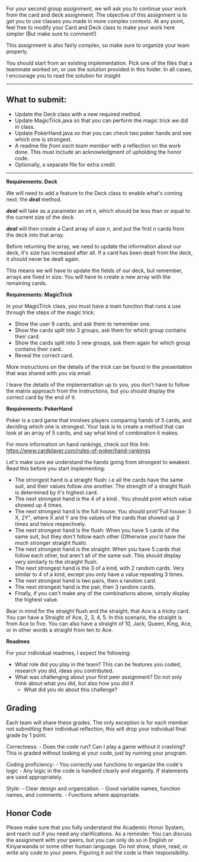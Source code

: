 For your second group assignment, we will ask you to continue your work from the card and deck assignment. The objective
of this assignment is to get you to use classes you made in more complex contexts. At any point, feel free to modify your 
Card and Deck class to make your work here simpler (But make sure to comment!)

This assignment is also fairly complex, so make sure to organize your team properly.

You should start from an existing implementation. Pick one of the files that a teammate worked on, or use the
solution provided in this folder. In all cases, I encourage you to read the solution for insight 

---
**What to submit:**
-------------------
- Update the Deck class with a new required method.
- Update MagicTrick.java so that you can perform the magic trick we did in class.
- Update PokerHand.java so that you can check two poker hands and see which one is strongest.
- A readme file *from each team member* with a reflection on the work done. This must include an acknowledgment of 
upholding the honor code.
- Optionally, a separate file for extra credit.
---

**Requirements: Deck**

We will need to add a feature to the Deck class to enable what's coming next: the **_deal_** method.

**_deal_** will take as a parameter an int _n_, which should be less than or equal to the current size of the deck.

**_deal_** will then create a Card array of size _n_, and put the first _n_ cards from the deck into that array.

Before returning the array, we need to update the information about our deck, it's size has increased after all. If a 
card has been dealt from the deck, it should never be dealt again.

This means we will have to update the fields of our deck, but remember, arrays are fixed in size. You will have to create
a new array with the remaining cards.

**Requirements: MagicTrick**

In your MagicTrick class, you must have a main function that runs a use through the steps of the magic trick:
- Show the user 9 cards, and ask them to remember one. 
- Show the cards split into 3 groups, ask them for which group contains their card. 
- Show the cards split into 3 new groups, ask them again for which group contains their card.
- Reveal the correct card.

More instructions on the details of the trick can be found in the presentation that was shared with you via email.

I leave the details of the implementation up to you, you don't have to follow the matrix approach from the instructions, 
but you should display the correct card by the end of it.

**Requirements: PokerHand**

Poker is a card game that involves players comparing hands of 5 cards, and deciding which one is strongest. Your task
is to create a method that can look at an array of 5 cards, and say what kind of combination it makes. 

For more information on hand rankings, check out this link: https://www.cardplayer.com/rules-of-poker/hand-rankings 

Let's make sure we understand the hands going from strongest to weakest. Read this before you start implementing:
- The strongest hand is a straight flush:  i.e all the cards have the same suit, and their values follow one another. The 
strength of a straight flush is determined by it's highest card.
- The next strongest hand is the 4 of a kind  . You should print which value showed up 4 times.
- The next strongest hand is the full house: You should print"Full house: 3 X, 2Y", where X and Y are the values of the 
cards that showed up 3 times and twice respectively.
- The next strongest hand is the flush: When you have 5 cards of the same suit, but they don't follow each other 
(Otherwise you'd have the much stronger straight flush).
- The next strongest hand is the straight: When you have 5 cards that follow each other, but aren't all of the same suit.
This should display very similarly to the straight flush.
- The next strongest hand is the 3 of a kind, with 2 random cards. Very similar to 4 of a kind, except you only have a value repeating 3 times.
- The next strongest hand is two pairs, then a random card.
- The next strongest hand is the pair, then 3 random cards.
- Finally, if you can't make any of the combinations above, simply display the highest value.

Bear in mind for the straight flush and the straight, that Ace is a tricky card. You can have a Straight of Ace, 2, 3, 
4, 5. In this scenario, the straight is from Ace to five. You can also have a straight of 10, Jack, Queen, King, Ace, or
in other words a straight from ten to Ace. 

**Readmes** 

For your individual readmes, I expect the following:
- What role did you play in the team? This can be features you coded, research you did, ideas you contributed.
- What was challenging about your first peer assignment? Do not only think about what you did, but also how you did 
	it
	-	What did you do about this challenge?

Grading
------------
Each team will share these grades. The only exception is for each member not submitting their individual reflection,
 this will drop your individual final grade by 1 point.

Correctness:
    - Does the code run? Can I play a game without it crashing? This is graded without looking at your code,
    just by running your program.
    
Coding proficiency:
    - You correctly use functions to organize the code's logic
    - Any logic in the code is handled clearly and elegantly. If statements are used appropriately.

Style:
    -   Clear design and organization.
    -   Good variable names, function names, and comments.
    -   Functions where appropriate.

## Honor Code

Please make sure that you fully understand the Academic Honor System, and reach out if you need any clarifications. 
As a reminder: You can discuss the assignment with your peers, but you can only do so in English or Kinyarwanda or some 
other human language. Do not show, share, read, or write any code to your peers. Figuring it out the code is their 
responsibility.